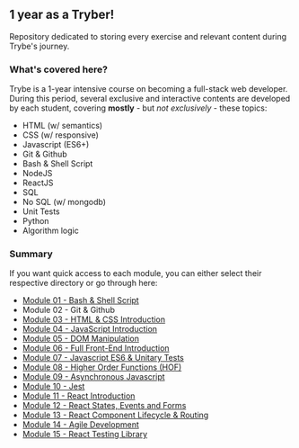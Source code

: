 ## 1 year as a Tryber!

Repository dedicated to storing every exercise and relevant content during Trybe's journey.

### What's covered here?

Trybe is a 1-year intensive course on becoming a full-stack web developer. During this period, several exclusive and interactive contents are developed by each student, covering **mostly** - but *not exclusively* - these topics:

* HTML (w/ semantics)
* CSS (w/ responsive)
* Javascript (ES6+)
* Git & Github
* Bash & Shell Script
* NodeJS
* ReactJS
* SQL
* No SQL (w/ mongodb)
* Unit Tests
* Python
* Algorithm logic

### Summary

If you want quick access to each module, you can either select their respective directory or go through here:

* [Module 01 - Bash & Shell Script](https://github.com/fabiosenracorrea/Trybe/tree/master/01_BASH_SHELL_SCRIPT)
* Module 02 - Git & Github
* [Module 03 - HTML & CSS Introduction](https://github.com/fabiosenracorrea/Trybe/tree/master/03_HTML_CSS_INTRO)
* [Module 04 - JavaScript Introduction](https://github.com/fabiosenracorrea/Trybe/tree/master/04_JAVASCRIPT_INTRO)
* [Module 05 - DOM Manipulation](https://github.com/fabiosenracorrea/Trybe/tree/master/05_JS_DOM_MANIPULATION)
* [Module 06 - Full Front-End Introduction](https://github.com/fabiosenracorrea/Trybe/tree/master/06_FRONTEND_INTRO)
* [Module 07 - Javascript ES6 & Unitary Tests](https://github.com/fabiosenracorrea/Trybe/tree/master/07_JAVASCRIPT_ES6)
* [Module 08 - Higher Order Functions (HOF)](https://github.com/fabiosenracorrea/Trybe/tree/master/08_HIGHER_ORDER_FUNCTIONS)
* [Module 09 - Asynchronous Javascript](https://github.com/fabiosenracorrea/Trybe/tree/master/09_ASYNCHRONOUS_JAVASCRIPT)
* [Module 10 - Jest](https://github.com/fabiosenracorrea/Trybe/tree/master/10_JEST_TESTS)
* [Module 11 - React Introduction](https://github.com/fabiosenracorrea/Trybe/tree/master/11_REACT_INTRO)
* [Module 12 - React States, Events and Forms](https://github.com/fabiosenracorrea/Trybe/tree/master/12_REACT_STATE_EVENT_FORMS)
* [Module 13 - React Component Lifecycle & Routing](https://github.com/fabiosenracorrea/Trybe/tree/master/13_REACT_LIFECYCLE_AND_ROUTING)
* [Module 14 - Agile Development](https://github.com/fabiosenracorrea/Trybe/tree/master/14_AGILE_DEVELOPMENT)
* [Module 15 - React Testing Library](https://github.com/fabiosenracorrea/Trybe/tree/master/15_REACT_TESTING_LIBRARY)
